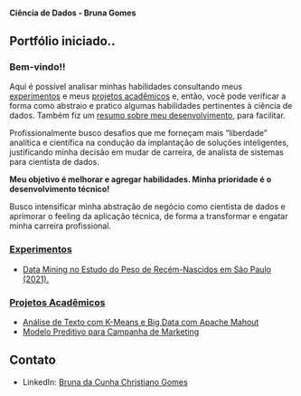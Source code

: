 #### Ciência de Dados - Bruna Gomes
##  Portfólio iniciado.. 

### Bem-vindo!!
Aqui é possível analisar minhas habilidades consultando meus [experimentos](experimentos/README.md) e meus [projetos acadêmicos](academicos/README.md) e, então, você pode verificar a forma como abstraio e pratico algumas habilidades pertinentes à ciência de dados. Também fiz um [resumo sobre meu desenvolvimento](competencias-em-desenvolvimento.md), para facilitar.

Profissionalmente busco desafios que me forneçam mais “liberdade” analítica e científica na condução da implantação de soluções inteligentes, justificando minha decisão em mudar de carreira, de analista de sistemas para cientista de dados.

**Meu objetivo é melhorar e agregar habilidades. Minha prioridade é o desenvolvimento técnico!** 

Busco intensificar minha abstração de negócio como cientista de dados e aprimorar o feeling da aplicação técnica, de forma a transformar e engatar minha carreira profissional. 



### [Experimentos](./experimentos/README.md/)
- [Data Mining no Estudo do Peso de Recém-Nascidos em São Paulo (2021).](experimentos/ml-preditivo-rn-peso/README.md)

### [Projetos Acadêmicos](./academicos/README.md/)
- [Análise de Texto com K-Means e Big Data com Apache Mahout](academicos/analise-texto-kmeans-apache-mahout/README.md)
- [Modelo Preditivo para Campanha de Marketing](academicos/modelo-preditivo-cadastro-cupons/README.md)

## Contato

- LinkedIn: [Bruna da Cunha Christiano Gomes](https://www.linkedin.com/in/brunaccgomes/)

